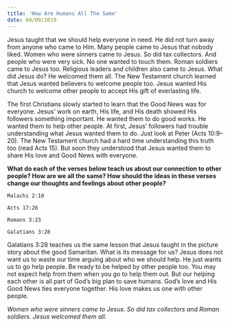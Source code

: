 ```yaml
---
title: 'How Are Humans All The Same'
date: 04/09/2019
---
```


Jesus taught that we should help everyone in need. He did not turn away from anyone who came to Him. Many people came to Jesus that nobody liked. Women who were sinners came to Jesus. So did tax collectors. And people who were very sick. No one wanted to touch them. Roman soldiers came to Jesus too. Religious leaders and children also came to Jesus. What did Jesus do? He welcomed them all. The New Testament church learned that Jesus wanted believers to welcome people too. Jesus wanted His church to welcome other people to accept His gift of everlasting life. 

The first Christians slowly started to learn that the Good News was for everyone. Jesus’ work on earth, His life, and His death showed His followers something important. He wanted them to do good works. He wanted them to help other people. At first, Jesus’ followers had trouble understanding what Jesus wanted them to do. Just look at Peter (Acts 10:9–20). The New Testament church had a hard time understanding this truth too (read Acts 15). But soon they understood that Jesus wanted them to share His love and Good News with everyone.

**What do each of the verses below teach us about our connection to other people? How are we all the same? How should the ideas in these verses change our thoughts and feelings about other people?**

`Malachi 2:10`

`Acts 17:26`

`Romans 3:23`

`Galatians 3:28`

Galatians 3:28 teaches us the same lesson that Jesus taught in the picture story about the good Samaritan. What is its message for us? Jesus does not want us to waste our time arguing about who we should help. He just wants us to go help people. Be ready to be helped by other people too. You may not expect help from them when you go to help them out. But our helping each other is all part of God’s big plan to save humans. God’s love and His Good News ties everyone together. His love makes us one with other people.

*Women who were sinners came to Jesus. So did tax collectors and Roman soldiers. Jesus welcomed them all.*